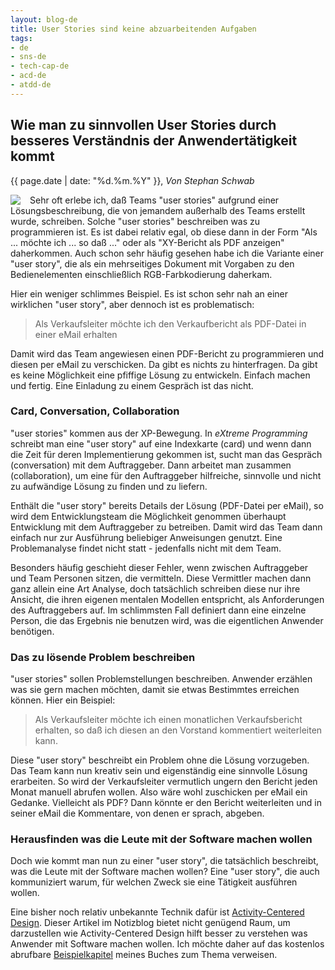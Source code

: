 ```yaml
---
layout: blog-de
title: User Stories sind keine abzuarbeitenden Aufgaben
tags: 
- de
- sns-de
- tech-cap-de
- acd-de
- atdd-de
---
```

## Wie man zu sinnvollen User Stories durch besseres Verständnis der Anwendertätigkeit kommt

<p>{{ page.date | date: "%d.%m.%Y" }}, <em>Von Stephan Schwab</em></p>

<p><a href="/de/contact-sns.html"><img src="http://www.gravatar.com/avatar/663d11426b0a187ddac59f8c17ce61b4.png" align="left" style="margin-right: 15px"/></a></p>

Sehr oft erlebe ich, daß Teams "user stories" aufgrund einer Lösungsbeschreibung, die von jemandem außerhalb des Teams erstellt wurde, schreiben. Solche "user stories" beschreiben was zu programmieren ist. Es ist dabei relativ egal, ob diese dann in der Form "Als ... möchte ich ... so daß ..." oder als "XY-Bericht als PDF anzeigen" daherkommen. Auch schon sehr häufig gesehen habe ich die Variante einer "user story", die als ein mehrseitiges Dokument mit Vorgaben zu den Bedienelementen einschließlich RGB-Farbkodierung daherkam.

Hier ein weniger schlimmes Beispiel. Es ist schon sehr nah an einer wirklichen "user story", aber dennoch ist es problematisch:

> Als Verkaufsleiter möchte ich den Verkaufbericht als PDF-Datei in einer eMail erhalten

Damit wird das Team angewiesen einen PDF-Bericht zu programmieren und diesen per eMail zu verschicken. Da gibt es nichts zu hinterfragen. Da gibt es keine Möglichkeit eine pfiffige Lösung zu entwickeln. Einfach machen und fertig. Eine Einladung zu einem Gespräch ist das nicht.

### Card, Conversation, Collaboration

"user stories" kommen aus der XP-Bewegung. In _eXtreme Programming_ schreibt man eine "user story" auf eine Indexkarte (card) und wenn dann die Zeit für deren Implementierung gekommen ist, sucht man das Gespräch (conversation) mit dem Auftraggeber. Dann arbeitet man zusammen (collaboration), um eine für den Auftraggeber hilfreiche, sinnvolle und nicht zu aufwändige Lösung zu finden und zu liefern.

Enthält die "user story" bereits Details der Lösung (PDF-Datei per eMail), so wird dem Entwicklungsteam die Möglichkeit genommen überhaupt Entwicklung mit dem Auftraggeber zu betreiben. Damit wird das Team dann einfach nur zur Ausführung beliebiger Anweisungen genutzt. Eine Problemanalyse findet nicht statt - jedenfalls nicht mit dem Team.

Besonders häufig geschieht dieser Fehler, wenn zwischen Auftraggeber und Team Personen sitzen, die vermitteln. Diese Vermittler machen dann ganz allein eine Art Analyse, doch tatsächlich schreiben diese nur ihre Ansicht, die ihren eigenen mentalen Modellen entspricht, als Anforderungen des Auftraggebers auf. Im schlimmsten Fall definiert dann eine einzelne Person, die das Ergebnis nie benutzen wird, was die eigentlichen Anwender benötigen.

### Das zu lösende Problem beschreiben

"user stories" sollen Problemstellungen beschreiben. Anwender erzählen was sie gern machen möchten, damit sie etwas Bestimmtes erreichen können. Hier ein Beispiel:

> Als Verkaufsleiter möchte ich einen monatlichen Verkaufsbericht erhalten, so daß ich diesen an den Vorstand kommentiert weiterleiten kann.

Diese "user story" beschreibt ein Problem ohne die Lösung vorzugeben. Das Team kann nun kreativ sein und eigenständig eine sinnvolle Lösung erarbeiten. So wird der Verkaufsleiter vermutlich ungern den Bericht jeden Monat manuell abrufen wollen. Also wäre wohl zuschicken per eMail ein Gedanke. Vielleicht als PDF? Dann könnte er den Bericht weiterleiten und in seiner eMail die Kommentare, von denen er sprach, abgeben.

### Herausfinden was die Leute mit der Software machen wollen

Doch wie kommt man nun zu einer "user story", die tatsächlich beschreibt, was die Leute mit der Software machen wollen? Eine "user story", die auch kommuniziert warum, für welchen Zweck sie eine Tätigkeit ausführen wollen.

Eine bisher noch relativ unbekannte Technik dafür ist [Activity-Centered Design](/de/acd.html). Dieser Artikel im Notizblog bietet nicht genügend Raum, um darzustellen wie Activity-Centered Design hilft besser zu verstehen was Anwender mit Software machen wollen. Ich möchte daher auf das kostenlos abrufbare [Beispielkapitel](http://samples.leanpub.com/activitycentereddesign-sample.pdf) meines Buches zum Thema verweisen.
